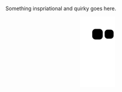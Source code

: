 Something inspriational and quirky goes here. 

<p align="center">
  <img src="https://github.com/unofficialdxnny/unofficialdxnny/blob/output/github-contribution-grid-snake.svg">
</p>



<!-- <img src='https://visitor-badge.glitch.me/badge?page_id=Andrew-Pynch.Andrew-Pynch'/>

![Andrew's GitHub stats](https://github-readme-stats.vercel.app/api?username=Andrew-Pynch&count_private=trueshow_icons=true&theme=dracula)
 -->
 

